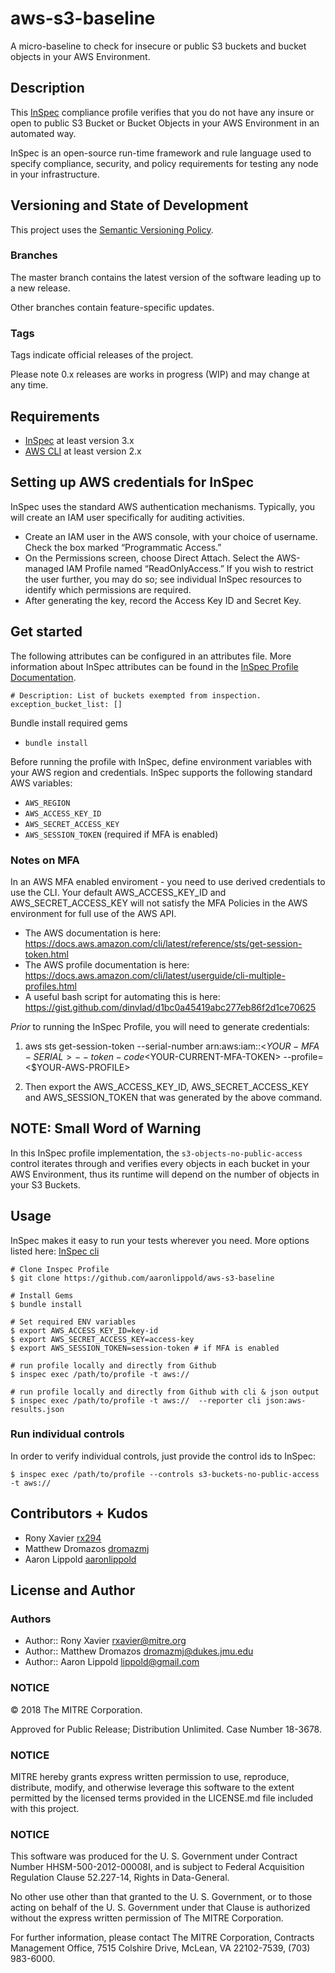 # aws-s3-baseline  

A micro-baseline to check for insecure or public S3 buckets and bucket objects in your AWS Environment.

## Description

This [InSpec](https://github.com/chef/inspec) compliance profile verifies that you do not have any insure or open to public S3 Bucket or Bucket Objects in your AWS Environment in an automated way.

InSpec is an open-source run-time framework and rule language used to specify compliance, security, and policy requirements for testing any node in your infrastructure.

## Versioning and State of Development
This project uses the [Semantic Versioning Policy](https://semver.org/). 

### Branches
The master branch contains the latest version of the software leading up to a new release. 

Other branches contain feature-specific updates. 

### Tags
Tags indicate official releases of the project.

Please note 0.x releases are works in progress (WIP) and may change at any time.   

## Requirements

- [InSpec](http://inspec.io/) at least version 3.x
- [AWS CLI](https://aws.amazon.com/cli/) at least version 2.x

## Setting up AWS credentials for InSpec

InSpec uses the standard AWS authentication mechanisms. Typically, you will create an IAM user specifically for auditing activities.

- Create an IAM user in the AWS console, with your choice of username. Check the box marked “Programmatic Access.”
- On the Permissions screen, choose Direct Attach. Select the AWS-managed IAM Profile named “ReadOnlyAccess.” If you wish to restrict the user further, you may do so; see individual InSpec resources to identify which permissions are required.
- After generating the key, record the Access Key ID and Secret Key.

## Get started

The following attributes can be configured in an attributes file. More information about InSpec attributes can be found in the [InSpec Profile Documentation](https://www.inspec.io/docs/reference/profiles/).
 
```
# Description: List of buckets exempted from inspection.
exception_bucket_list: []

```

Bundle install required gems <br>
- `bundle install`

Before running the profile with InSpec, define environment variables with your AWS region and credentials.  InSpec supports the following standard AWS variables:

- `AWS_REGION`
- `AWS_ACCESS_KEY_ID`
- `AWS_SECRET_ACCESS_KEY`
- `AWS_SESSION_TOKEN` (required if MFA is enabled)

### Notes on MFA

In an AWS MFA enabled enviroment - you need to use derived credentials to use the CLI. Your default AWS_ACCESS_KEY_ID and AWS_SECRET_ACCESS_KEY will not satisfy the MFA Policies in the AWS environment for full use of the AWS API.

- The AWS documentation is here: https://docs.aws.amazon.com/cli/latest/reference/sts/get-session-token.html
- The AWS profile documentation is here: https://docs.aws.amazon.com/cli/latest/userguide/cli-multiple-profiles.html
- A useful bash script for automating this is here: https://gist.github.com/dinvlad/d1bc0a45419abc277eb86f2d1ce70625

*Prior* to running the InSpec Profile, you will need to generate credentials:

1. aws sts get-session-token --serial-number arn:aws:iam::<$YOUR-MFA-SERIAL> --token-code <$YOUR-CURRENT-MFA-TOKEN> --profile=<$YOUR-AWS-PROFILE>

2. Then export the AWS_ACCESS_KEY_ID, AWS_SECRET_ACCESS_KEY and AWS_SESSION_TOKEN that was generated by the above command.

## NOTE: Small Word of Warning 

In this InSpec profile implementation, the `s3-objects-no-public-access` control iterates through and verifies every  objects in each bucket in your AWS Environment, thus its runtime will depend on the number of objects in your S3 Buckets.

## Usage

InSpec makes it easy to run your tests wherever you need. More options listed here: [InSpec cli](http://inspec.io/docs/reference/cli/)

```
# Clone Inspec Profile
$ git clone https://github.com/aaronlippold/aws-s3-baseline

# Install Gems
$ bundle install

# Set required ENV variables
$ export AWS_ACCESS_KEY_ID=key-id
$ export AWS_SECRET_ACCESS_KEY=access-key
$ export AWS_SESSION_TOKEN=session-token # if MFA is enabled

# run profile locally and directly from Github
$ inspec exec /path/to/profile -t aws:// 

# run profile locally and directly from Github with cli & json output 
$ inspec exec /path/to/profile -t aws://  --reporter cli json:aws-results.json

```

### Run individual controls

In order to verify individual controls, just provide the control ids to InSpec:

```
$ inspec exec /path/to/profile --controls s3-buckets-no-public-access -t aws:// 
```

## Contributors + Kudos

- Rony Xavier [rx294](https://github.com/rx294)
- Matthew Dromazos [dromazmj](https://github.com/dromazmj)
- Aaron Lippold [aaronlippold](https://github.com/aaronlippold)

## License and Author


### Authors

- Author:: Rony Xavier [rxavier@mitre.org](mailto:rxaiver@mitre.org)
- Author:: Matthew Dromazos [dromazmj@dukes.jmu.edu](mailto:mattdromazos9@gmail.com )
- Author:: Aaron Lippold [lippold@gmail.com](mailto:lippold@gmail.com)

### NOTICE   

© 2018 The MITRE Corporation.  

Approved for Public Release; Distribution Unlimited. Case Number 18-3678.  

### NOTICE
MITRE hereby grants express written permission to use, reproduce, distribute, modify, and otherwise leverage this software to the extent permitted by the licensed terms provided in the LICENSE.md file included with this project.

### NOTICE  

This software was produced for the U. S. Government under Contract Number HHSM-500-2012-00008I, and is subject to Federal Acquisition Regulation Clause 52.227-14, Rights in Data-General.  

No other use other than that granted to the U. S. Government, or to those acting on behalf of the U. S. Government under that Clause is authorized without the express written permission of The MITRE Corporation.   

For further information, please contact The MITRE Corporation, Contracts Management Office, 7515 Colshire Drive, McLean, VA  22102-7539, (703) 983-6000.  
